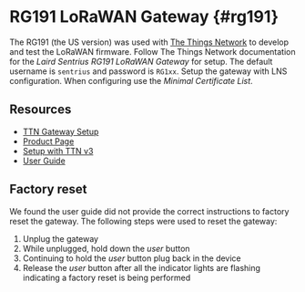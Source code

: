 # RG191 LoRaWAN Gateway {#rg191}

The RG191 (the US version) was used with [The Things Network](https://www.thethingsnetwork.org/) to develop and test the LoRaWAN firmware. Follow The Things Network documentation for the *Laird Sentrius RG191 LoRaWAN Gateway* for setup. The default username is `sentrius` and password is `RG1xx`. Setup the gateway with LNS configuration. When configuring use the *Minimal Certificate List*.

## Resources

- [TTN Gateway Setup](https://www.thethingsnetwork.org/docs/gateways/laird/)
- [Product Page](https://www.lairdconnect.com/iot-devices/lorawan-iot-devices/sentrius-rg1xx-lorawan-gateway-wi-fi-ethernet-optional-lte-us-only#documentation)
- [Setup with TTN v3](https://www.lairdconnect.com/documentation/application-note-setting-basic-station-things-stack-v3)
- [User Guide](https://www.lairdconnect.com/documentation/user-guidedatasheet-rg1xx-rg191lte)

## Factory reset

We found the user guide did not provide the correct instructions to factory reset the gateway. The following steps were used to reset the gateway:
1. Unplug the gateway
2. While unplugged, hold down the *user* button
3. Continuing to hold the *user* button plug back in the device
4. Release the *user* button after all the indicator lights are flashing indicating a factory reset is being performed